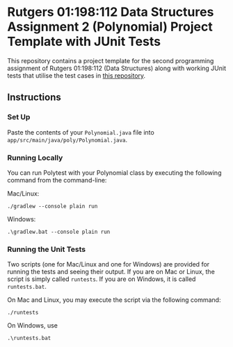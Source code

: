 # Rutgers 01:198:112 Data Structures Assignment 2 (Polynomial) Project Template with JUnit Tests

This repository contains a project template for the second programming assignment of
Rutgers 01:198:112 (Data Structures) along with working JUnit tests that utilise the test
cases in [this repository](https://github.com/USMC1941/CS112-Rutgers/blob/master/Assignments/Polynomial/Polymonial-TestCases.md).

## Instructions

### Set Up

Paste the contents of your `Polynomial.java` file into `app/src/main/java/poly/Polynomial.java`.

### Running Locally

You can run Polytest with your Polynomial class by executing the following command from the command-line:

Mac/Linux:
```
./gradlew --console plain run
```

Windows:
```
.\gradlew.bat --console plain run
```

### Running the Unit Tests

Two scripts (one for Mac/Linux and one for Windows) are provided for running the tests and seeing their output. If
you are on Mac or Linux, the script is simply called `runtests`. If you are on Windows, it is called `runtests.bat`.

On Mac and Linux, you may execute the script via the following command:
```
./runtests
```

On Windows, use
```
.\runtests.bat
```
